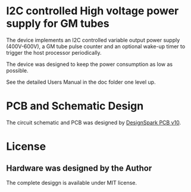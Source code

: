 # I2C controlled High voltage power supply for GM tubes

The device implements an I2C controlled variable output power supply (400V-600V), 
a GM tube pulse counter and an optional wake-up timer to trigger the host processor periodically.

The device was designed to keep the power consumption as low as possible. 

See the detailed Users Manual in the doc folder one level up. 

# PCB and Schematic Design

The circuit schematic and PCB was designed by [DesignSpark PCB v10](https://www.rs-online.com/designspark/pcb-software).


# License

## Hardware was designed by the Author

The complete desiggn is available under MIT license.

